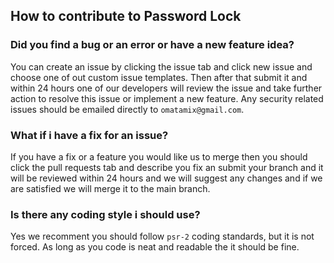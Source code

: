 ## How to contribute to Password Lock

### **Did you find a bug or an error or have a new feature idea?**

You can create an issue by clicking the issue tab and click new issue and choose one of out custom issue templates. Then after that submit it and within 24 hours one of our developers will review the issue and take further action to resolve this issue or implement a new feature. Any security related issues should be emailed directly to `omatamix@gmail.com`.

### **What if i have a fix for an issue?**

If you have a fix or a feature you would like us to merge then you should click the pull requests tab and describe you fix an submit your branch and it will be reviewed within 24 hours and we will suggest any changes and if we are satisfied we will merge it to the main branch.

### **Is there any coding style i should use?**

Yes we recomment you should follow `psr-2` coding standards, but it is not forced. As long as you code is neat and readable the it should be fine.
